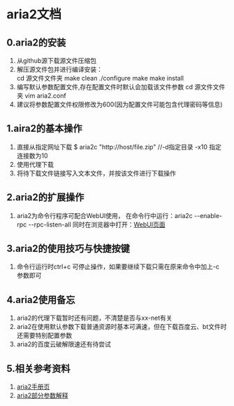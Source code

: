# aria2文档

## 0.aria2的安装
1. 从github源下载源文件压缩包
2. 解压源文件包并进行编译安装：     
		cd 源文件文件夹
		make clean
		./configure
		make
		make install
3. 编写默认参数配置文件,存在配置文件时默认会加载该文件参数
		cd 源文件文件夹
		vim aria2.conf
4. 建议将参数配置文件权限修改为600(因为配置文件可能包含代理密码等信息)

## 1.aira2的基本操作
1. 直接从指定网址下载
		$ aria2c "http://host/file.zip"   //-d指定目录 -x10 指定连接数为10
2. 使用代理下载
3. 将待下载文件链接写入文本文件，并按该文件进行下载操作

## 2.aria2的扩展操作
1. aria2为命令行程序可配合WebUI使用，
		在命令行中运行：aria2c --enable-rpc --rpc-listen-all
		同时在浏览器中打开：[WebUI页面](file:///home/john/Downloads/webui-aria2-master/index.html)

## 3.aria2的使用技巧与快捷按键
1. 命令行运行时ctrl+c 可停止操作，如果要继续下载只需在原来命令中加上-c 参数即可

## 4.aria2使用备忘
1. aria2的代理下载暂时还有问题，不清楚是否与xx-net有关
2. aria2在使用默认参数下载普通资源时基本可满速，但在下载百度云、bt文件时还需要特别配置参数
3. aria2的百度云破解限速还有待尝试

## 5.相关参考资料
1. [aria2手册页](https://aria2.github.io/manual/en/html/aria2c.html)
2. [aria2部分参数解释](http://aria2c.com/usage.html)
